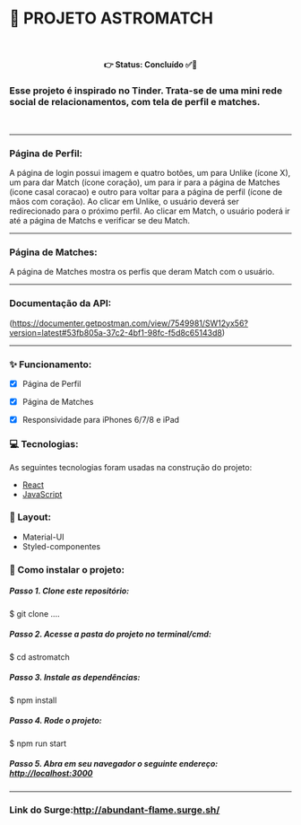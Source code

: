 #  📌 PROJETO ASTROMATCH
<br>
<h4 align='center'>
👉 Status: Concluído ✅👏
</h4>

### Esse projeto é inspirado no Tinder. Trata-se de uma mini rede social de relacionamentos, com tela de perfil e matches.
<br>
<hr />

### Página de Perfil:  

A página de login possui imagem e quatro botões, um para Unlike (ícone X), um para dar Match (ícone coração), um para ir para a página de Matches (icone casal coracao) e outro para voltar para a página de perfil (ícone de mãos com coração). Ao clicar em Unlike, o usuário deverá ser redirecionado para o próximo perfil. Ao clicar em Match, o usuário poderá ir até a página de Matchs e verificar se deu Match.
<hr />

### Página de Matches:
A página de Matches mostra os perfis que deram Match com o usuário.
<hr />


### Documentação da API:

(https://documenter.getpostman.com/view/7549981/SW12yx56?version=latest#53fb805a-37c2-4bf1-98fc-f5d8c65143d8) 


<hr />


### ✨ Funcionamento:


- [x] Página de Perfil
- [x] Página de Matches
- [x] Responsividade para iPhones 6/7/8 e iPad


### 💻 Tecnologias:
As seguintes tecnologias foram usadas na construção do projeto:
- [React](https://pt-br.reactjs.org/)
- [JavaScript](https://www.javascript.com/)


### 🎨 Layout:
- Material-UI
- Styled-componentes


### 📂 Como instalar o projeto:
##### Passo 1. Clone este repositório:
$ git clone ....
##### Passo 2. Acesse a pasta do projeto no terminal/cmd:
$ cd astromatch
##### Passo 3. Instale as dependências:
$ npm install
##### Passo 4. Rode o projeto:
$ npm run start
##### Passo 5. Abra em seu navegador o seguinte endereço: [http://localhost:3000](http://localhost:3000)

<hr />

### Link do Surge:http://abundant-flame.surge.sh/
